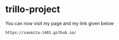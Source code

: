 # trillo-project
You can now visit my page and my link given below

    https://sasmita-1401.github.io/
